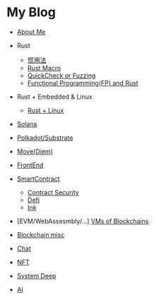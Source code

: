# My Blog
- [About Me](https://github.com/jackalchenxu/jackalchenxu/issues/8)

- Rust
  - [惯用法](https://github.com/jackalchenxu/jackalchenxu/issues/38)
  - [Rust Macro](https://github.com/jackalchenxu/jackalchenxu/issues/35)
  - [QuickCheck or Fuzzing](https://github.com/jackalchenxu/jackalchenxu/issues/36)
  - [Functional Programming(FP) and Rust]()
- Rust + Embedded & Linux
  - [Rust + Linux](https://github.com/jackalchenxu/jackalchenxu/issues/41)
- [Solana](https://github.com/jackalchenxu/jackalchenxu/issues/9)
- [Polkadot/Substrate](https://github.com/jackalchenxu/jackalchenxu/issues/32)
- [Move(Diem)](https://github.com/jackalchenxu/jackalchenxu/issues/15)
- [FrontEnd](https://github.com/jackalchenxu/jackalchenxu/issues/13)
- [SmartContract](https://github.com/jackalchenxu/jackalchenxu/issues/28)
  - [Contract Security](https://github.com/jackalchenxu/jackalchenxu/issues/29)
  - [Defi](https://github.com/jackalchenxu/jackalchenxu/issues/30)
  - [Ink](https://github.com/jackalchenxu/jackalchenxu/issues/31)
- \[EVM/WebAssesmbly/...\] [VMs of Blockchains](https://github.com/jackalchenxu/jackalchenxu/issues/33)
- [Blockchain misc](https://github.com/jackalchenxu/jackalchenxu/issues/39)
- [Chat](https://github.com/jackalchenxu/jackalchenxu/issues/10)
- [NFT](https://github.com/jackalchenxu/jackalchenxu/issues/16)
- [System Deep](https://github.com/jackalchenxu/jackalchenxu/issues/37)
- [AI]()
